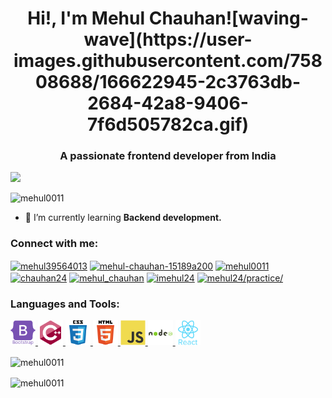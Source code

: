 

<!--
**Mehul0011/Mehul0011** is a ✨ _special_ ✨ repository because its `README.md` (this file) appears on your GitHub profile.

Here are some ideas to get you started:

- 🔭 I’m currently working on ...
- 🌱 I’m currently learning ...
- 👯 I’m looking to collaborate on ...
- 🤔 I’m looking for help with ...
- 💬 Ask me about ...
- 📫 How to reach me: ...
- 😄 Pronouns: ...
- ⚡ Fun fact: ...
-->
<h1 align="center">Hi!, I'm Mehul Chauhan![waving-wave](https://user-images.githubusercontent.com/75808688/166622945-2c3763db-2684-42a8-9406-7f6d505782ca.gif)
 </h1>
<h3 align="center">A passionate frontend developer from India</h3>
<img src="https://user-images.githubusercontent.com/75808688/166622521-e004a637-3c42-4455-bd4a-0f696503b192.gif"> 


<p align="left"> <img src="https://komarev.com/ghpvc/?username=mehul0011&label=Profile%20views&color=0e75b6&style=flat" alt="mehul0011" /> </p>

- 🌱 I’m currently learning **Backend development.**

<h3 align="left">Connect with me:</h3>
<p align="left">
<a href="https://twitter.com/mehul39564013" target="blank"><img align="center" src="https://raw.githubusercontent.com/rahuldkjain/github-profile-readme-generator/master/src/images/icons/Social/twitter.svg" alt="mehul39564013" height="30" width="40" /></a>
<a href="https://linkedin.com/in/mehul-chauhan-15189a200" target="blank"><img align="center" src="https://raw.githubusercontent.com/rahuldkjain/github-profile-readme-generator/master/src/images/icons/Social/linked-in-alt.svg" alt="mehul-chauhan-15189a200" height="30" width="40" /></a>
<a href="https://codesandbox.com/mehul0011" target="blank"><img align="center" src="https://raw.githubusercontent.com/rahuldkjain/github-profile-readme-generator/master/src/images/icons/Social/codesandbox.svg" alt="mehul0011" height="30" width="40" /></a>
<a href="https://www.codechef.com/users/chauhan24" target="blank"><img align="center" src="https://cdn.jsdelivr.net/npm/simple-icons@3.1.0/icons/codechef.svg" alt="chauhan24" height="30" width="40" /></a>
<a href="https://codeforces.com/profile/mehul_chauhan" target="blank"><img align="center" src="https://raw.githubusercontent.com/rahuldkjain/github-profile-readme-generator/master/src/images/icons/Social/codeforces.svg" alt="mehul_chauhan" height="30" width="40" /></a>
<a href="https://www.leetcode.com/imehul24" target="blank"><img align="center" src="https://raw.githubusercontent.com/rahuldkjain/github-profile-readme-generator/master/src/images/icons/Social/leet-code.svg" alt="imehul24" height="30" width="40" /></a>
<a href="https://auth.geeksforgeeks.org/user/mehul24/practice/" target="blank"><img align="center" src="https://raw.githubusercontent.com/rahuldkjain/github-profile-readme-generator/master/src/images/icons/Social/geeks-for-geeks.svg" alt="mehul24/practice/" height="30" width="40" /></a>
</p>

<h3 align="left">Languages and Tools:</h3>
<p align="left"> <a href="https://getbootstrap.com" target="_blank" rel="noreferrer"> <img src="https://raw.githubusercontent.com/devicons/devicon/master/icons/bootstrap/bootstrap-plain-wordmark.svg" alt="bootstrap" width="40" height="40"/> </a> <a href="https://www.w3schools.com/cpp/" target="_blank" rel="noreferrer"> <img src="https://raw.githubusercontent.com/devicons/devicon/master/icons/cplusplus/cplusplus-original.svg" alt="cplusplus" width="40" height="40"/> </a> <a href="https://www.w3schools.com/css/" target="_blank" rel="noreferrer"> <img src="https://raw.githubusercontent.com/devicons/devicon/master/icons/css3/css3-original-wordmark.svg" alt="css3" width="40" height="40"/> </a> <a href="https://www.w3.org/html/" target="_blank" rel="noreferrer"> <img src="https://raw.githubusercontent.com/devicons/devicon/master/icons/html5/html5-original-wordmark.svg" alt="html5" width="40" height="40"/> </a> <a href="https://developer.mozilla.org/en-US/docs/Web/JavaScript" target="_blank" rel="noreferrer"> <img src="https://raw.githubusercontent.com/devicons/devicon/master/icons/javascript/javascript-original.svg" alt="javascript" width="40" height="40"/> </a> <a href="https://nodejs.org" target="_blank" rel="noreferrer"> <img src="https://raw.githubusercontent.com/devicons/devicon/master/icons/nodejs/nodejs-original-wordmark.svg" alt="nodejs" width="40" height="40"/> </a> <a href="https://reactjs.org/" target="_blank" rel="noreferrer"> <img src="https://raw.githubusercontent.com/devicons/devicon/master/icons/react/react-original-wordmark.svg" alt="react" width="40" height="40"/> </a> </p>

<p><img align="center" src="https://github-readme-stats.vercel.app/api/top-langs?username=mehul0011&show_icons=true&locale=en&layout=compact" alt="mehul0011" /></p>

<p><img align="center" src="https://github-readme-streak-stats.herokuapp.com/?user=mehul0011&" alt="mehul0011" /></p>

